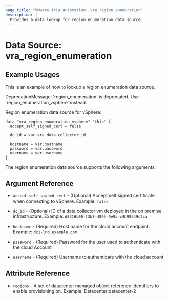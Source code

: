 ```yaml
---
page_title: "VMware Aria Automation: vra_region_enumeration"
description: |-
  Provides a data lookup for region enumeration data source.
---
```


# Data Source: vra_region_enumeration

## Example Usages

This is an example of how to lookup a region enumeration data source.

DeprecationMessage: 'region_enumeration' is deprecated. Use 'region_enumeration_vsphere' instead.

Region enumeration data source for vSphere:

```hcl
data "vra_region_enumeration_vsphere" "this" {
  accept_self_signed_cert = false

  dc_id = var.vra_data_collector_id

  hostname = var.hostname
  password = var.password
  username = var.username
}
```

The region enumeration data source supports the following arguments:

## Argument Reference

* `accept_self_signed_cert` - (Optional) Accept self signed certificate when connecting to vSphere. Example: `false`

* `dc_id` - (Optional) ID of a data collector vm deployed in the on premise infrastructure. Example: `d5316b00-f3b8-4895-9e9a-c4b98649c2ca`

* `hostname` - (Required) Host name for the cloud account endpoint. Example: `dc1-lnd.example.com`

* `password` - (Required) Password for the user used to authenticate with the cloud Account

* `username` - (Required) Username to authenticate with the cloud account

## Attribute Reference

* `regions` - A set of datacenter managed object reference identifiers to enable provisioning on. Example: Datacenter:datacenter-2
